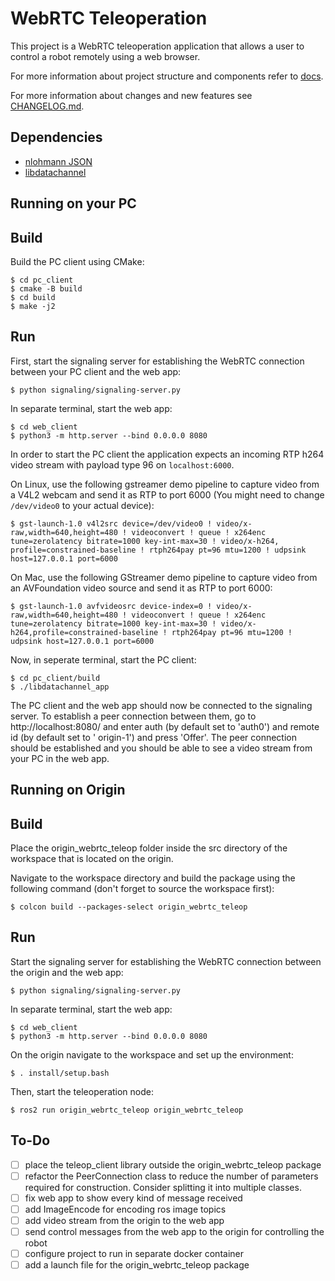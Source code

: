 # WebRTC Teleoperation

This project is a WebRTC teleoperation application that allows a user to control a robot remotely using a web browser.

For more information about project structure and components refer to [docs](docs/index.md).

For more information about changes and new features see [CHANGELOG.md](CHANGELOG.md).

## Dependencies

- [nlohmann JSON](https://github.com/nlohmann/json)
- [libdatachannel](https://github.com/paullouisageneau/libdatachannel)

## Running on your PC

## Build

Build the PC client using CMake:

```
$ cd pc_client
$ cmake -B build
$ cd build
$ make -j2
```

## Run

First, start the signaling server for establishing the WebRTC connection between your PC client and the web app:

```
$ python signaling/signaling-server.py
```

In separate terminal, start the web app:

```
$ cd web_client
$ python3 -m http.server --bind 0.0.0.0 8080
```

In order to start the PC client the application expects an incoming RTP h264 video stream with payload type 96
on `localhost:6000`.

On Linux, use the following gstreamer demo pipeline to capture video from a V4L2 webcam and send it as RTP to port
6000 (You might need to
change `/dev/video0` to your actual device):

```
$ gst-launch-1.0 v4l2src device=/dev/video0 ! video/x-raw,width=640,height=480 ! videoconvert ! queue ! x264enc tune=zerolatency bitrate=1000 key-int-max=30 ! video/x-h264, profile=constrained-baseline ! rtph264pay pt=96 mtu=1200 ! udpsink host=127.0.0.1 port=6000
```

On Mac, use the following GStreamer demo pipeline to capture video from an AVFoundation video source and send it as RTP
to port 6000:

```
$ gst-launch-1.0 avfvideosrc device-index=0 ! video/x-raw,width=640,height=480 ! videoconvert ! queue ! x264enc tune=zerolatency bitrate=1000 key-int-max=30 ! video/x-h264,profile=constrained-baseline ! rtph264pay pt=96 mtu=1200 ! udpsink host=127.0.0.1 port=6000
```

Now, in seperate terminal, start the PC client:

```
$ cd pc_client/build
$ ./libdatachannel_app
``` 

The PC client and the web app should now be connected to the signaling server. To establish a peer connection between
them, go to http://localhost:8080/ and enter auth (by default set to 'auth0') and remote id (by default set to '
origin-1') and press 'Offer'.
The peer connection should be established and you should be able to see a video stream from your PC in the web app.

## Running on Origin

## Build

Place the origin_webrtc_teleop folder inside the src directory of the workspace that is located on the origin.

Navigate to the workspace directory and build the package using the following command (don't forget to source the
workspace
first):

```
$ colcon build --packages-select origin_webrtc_teleop
```

## Run

Start the signaling server for establishing the WebRTC connection between the origin and the web app:

```
$ python signaling/signaling-server.py
```

In separate terminal, start the web app:

```
$ cd web_client
$ python3 -m http.server --bind 0.0.0.0 8080
```

On the origin navigate to the workspace and set up the environment:

```
$ . install/setup.bash
```

Then, start the teleoperation node:

```
$ ros2 run origin_webrtc_teleop origin_webrtc_teleop
```

## To-Do

- [ ] place the teleop_client library outside the origin_webrtc_teleop package
- [ ] refactor the PeerConnection class to reduce the number of parameters required for construction. Consider splitting
  it into multiple classes.
- [ ] fix web app to show every kind of message received
- [ ] add ImageEncode for encoding ros image topics
- [ ] add video stream from the origin to the web app
- [ ] send control messages from the web app to the origin for controlling the robot
- [ ] configure project to run in separate docker container
- [ ] add a launch file for the origin_webrtc_teleop package
